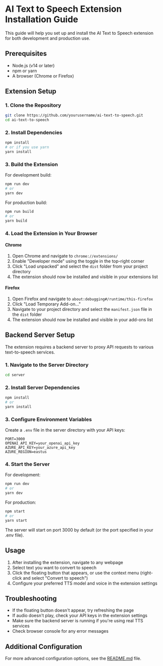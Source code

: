 # AI Text to Speech Extension Installation Guide

This guide will help you set up and install the AI Text to Speech extension for both development and production use.

## Prerequisites

- Node.js (v14 or later)
- npm or yarn
- A browser (Chrome or Firefox)

## Extension Setup

### 1. Clone the Repository

```bash
git clone https://github.com/yourusername/ai-text-to-speech.git
cd ai-text-to-speech
```

### 2. Install Dependencies

```bash
npm install
# or if you use yarn
yarn install
```

### 3. Build the Extension

For development build:
```bash
npm run dev
# or
yarn dev
```

For production build:
```bash
npm run build
# or
yarn build
```

### 4. Load the Extension in Your Browser

#### Chrome
1. Open Chrome and navigate to `chrome://extensions/`
2. Enable "Developer mode" using the toggle in the top-right corner
3. Click "Load unpacked" and select the `dist` folder from your project directory
4. The extension should now be installed and visible in your extensions list

#### Firefox
1. Open Firefox and navigate to `about:debugging#/runtime/this-firefox`
2. Click "Load Temporary Add-on..."
3. Navigate to your project directory and select the `manifest.json` file in the `dist` folder
4. The extension should now be installed and visible in your add-ons list

## Backend Server Setup

The extension requires a backend server to proxy API requests to various text-to-speech services.

### 1. Navigate to the Server Directory

```bash
cd server
```

### 2. Install Server Dependencies

```bash
npm install
# or
yarn install
```

### 3. Configure Environment Variables

Create a `.env` file in the server directory with your API keys:

```
PORT=3000
OPENAI_API_KEY=your_openai_api_key
AZURE_API_KEY=your_azure_api_key
AZURE_REGION=eastus
```

### 4. Start the Server

For development:
```bash
npm run dev
# or
yarn dev
```

For production:
```bash
npm start
# or
yarn start
```

The server will start on port 3000 by default (or the port specified in your .env file).

## Usage

1. After installing the extension, navigate to any webpage
2. Select text you want to convert to speech
3. Click the floating button that appears, or use the context menu (right-click and select "Convert to speech")
4. Configure your preferred TTS model and voice in the extension settings

## Troubleshooting

- If the floating button doesn't appear, try refreshing the page
- If audio doesn't play, check your API keys in the extension settings
- Make sure the backend server is running if you're using real TTS services
- Check browser console for any error messages

## Additional Configuration

For more advanced configuration options, see the [README.md](README.md) file. 